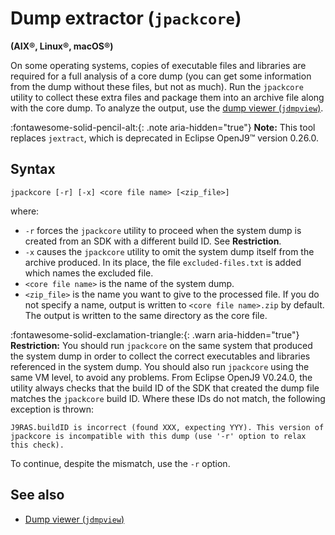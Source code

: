 <!--
* Copyright (c) 2017, 2022 IBM Corp. and others
*
* This program and the accompanying materials are made
* available under the terms of the Eclipse Public License 2.0
* which accompanies this distribution and is available at
* https://www.eclipse.org/legal/epl-2.0/ or the Apache
* License, Version 2.0 which accompanies this distribution and
* is available at https://www.apache.org/licenses/LICENSE-2.0.
*
* This Source Code may also be made available under the
* following Secondary Licenses when the conditions for such
* availability set forth in the Eclipse Public License, v. 2.0
* are satisfied: GNU General Public License, version 2 with
* the GNU Classpath Exception [1] and GNU General Public
* License, version 2 with the OpenJDK Assembly Exception [2].
*
* [1] https://www.gnu.org/software/classpath/license.html
* [2] http://openjdk.java.net/legal/assembly-exception.html
*
* SPDX-License-Identifier: EPL-2.0 OR Apache-2.0 OR GPL-2.0 WITH
* Classpath-exception-2.0 OR LicenseRef-GPL-2.0 WITH Assembly-exception
-->

# Dump extractor (`jpackcore`)

**(AIX&reg;, Linux&reg;, macOS&reg;)**

On some operating systems, copies of executable files and libraries are required for a full analysis of a core dump (you can get some information from the dump without these files, but not as much). Run the `jpackcore` utility to collect these extra files and package them into an archive file along with the core dump. To analyze the output, use the [dump viewer (`jdmpview`)](tool_jdmpview.md).

:fontawesome-solid-pencil-alt:{: .note aria-hidden="true"} **Note:** This tool replaces `jextract`, which is deprecated in Eclipse OpenJ9&trade; version 0.26.0.

## Syntax

    jpackcore [-r] [-x] <core file name> [<zip_file>]

where:

- `-r` forces the `jpackcore` utility to proceed when the system dump is created from an SDK with a different build ID. See **Restriction**.
- `-x` causes the `jpackcore` utility to omit the system dump itself from the archive produced. In its place, the file `excluded-files.txt` is added which names the excluded file.
- `<core file name>` is the name of the system dump.
- `<zip_file>` is the name you want to give to the processed file. If you do not specify a name, output is written to `<core file name>.zip` by default. The output is written to the same directory as the core file.

:fontawesome-solid-exclamation-triangle:{: .warn aria-hidden="true"} **Restriction:** You should run `jpackcore` on the same system that produced the system dump in order to collect the correct executables and libraries referenced in the system dump. You should also run `jpackcore` using the same VM level, to avoid any problems. From Eclipse OpenJ9 V0.24.0, the utility always checks that the build ID of the SDK that created the dump file matches the `jpackcore` build ID. Where these IDs do not match, the following exception is thrown:

```
J9RAS.buildID is incorrect (found XXX, expecting YYY). This version of jpackcore is incompatible with this dump (use '-r' option to relax this check).
```

To continue, despite the mismatch, use the `-r` option.

## See also

- [Dump viewer (`jdmpview`)](tool_jdmpview.md)

<!-- ==== END OF TOPIC ==== tool_jextract.md ==== -->
